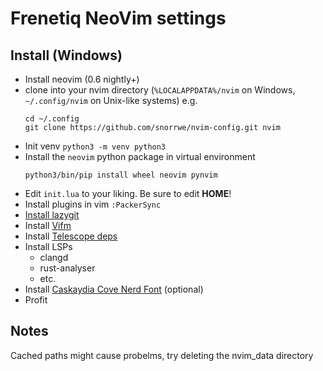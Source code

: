 # Frenetiq NeoVim settings

## Install (Windows)

-   Install neovim (0.6 nightly+)
-   clone into your nvim directory (`%LOCALAPPDATA%/nvim` on Windows, `~/.config/nvim` on Unix-like systems)
    e.g.
    ```
    cd ~/.config
    git clone https://github.com/snorrwe/nvim-config.git nvim
    ```
-   Init venv `python3 -m venv python3`
-   Install the `neovim` python package in virtual environment
    ```
    python3/bin/pip install wheel neovim pynvim
    ```
-   Edit `init.lua` to your liking. Be sure to edit **HOME**!
-   Install plugins in vim
    `:PackerSync`
-   [Install lazygit](https://github.com/kdheepak/lazygit.nvim)
-   Install [Vifm](https://vifm.info/)
-   Install [Telescope deps](https://github.com/nvim-telescope/telescope.nvim#optional-dependencies)
-   Install LSPs
    -   clangd
    -   rust-analyser
    -   etc.
-   Install [Caskaydia Cove Nerd Font](https://www.nerdfonts.com/font-downloads) (optional)
-   Profit

## Notes

Cached paths might cause probelms, try deleting the nvim_data directory
